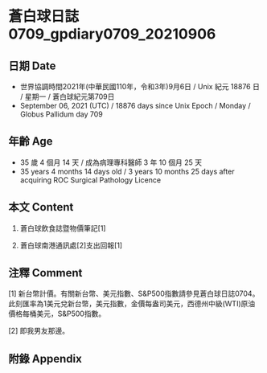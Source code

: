 [_metadata_:encoding]: - "utf-8"
[_metadata_:language]: - "zh-Hant-TW"
[_metadata_:fileformat]: - "markdown"
[_metadata_:MIME_type]: - "text/plain"
[_metadata_:markdown_version]: - "commonmark version 0.30"
[_metadata_:markdown_spec]: - "https://spec.commonmark.org/0.30/"

# 蒼白球日誌0709_gpdiary0709_20210906 #

## 日期 Date ##

* 世界協調時間2021年(中華民國110年，令和3年)9月6日 / Unix 紀元 18876 日 / 星期一 / 蒼白球紀元第709日
* September 06, 2021 (UTC) / 18876 days since Unix Epoch / Monday / Globus Pallidum day 709

## 年齡 Age ##

* 35 歲 4 個月 14 天 / 成為病理專科醫師 3 年 10 個月 25 天
* 35 years 4 months 14 days old / 3 years 10 months 25 days after acquiring ROC Surgical Pathology Licence

## 本文 Content ##

1. 蒼白球飲食誌暨物價筆記[1]

    
2. 蒼白球南港通訊處[2]支出回報[1]

    

## 注釋 Comment ##

[1] 新台幣計價。有關新台幣、美元指數、S&P500指數請參見蒼白球日誌0704。此刻匯率為1美元兌新台幣，美元指數，金價每盎司美元，西德州中級(WTI)原油價格每桶美元，S&P500指數。


[2] 即我男友那邊。



## 附錄 Appendix ##

